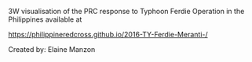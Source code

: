 3W visualisation of the PRC response to Typhoon Ferdie Operation in the Philippines available at 

https://philippineredcross.github.io/2016-TY-Ferdie-Meranti-/

Created by: Elaine Manzon

